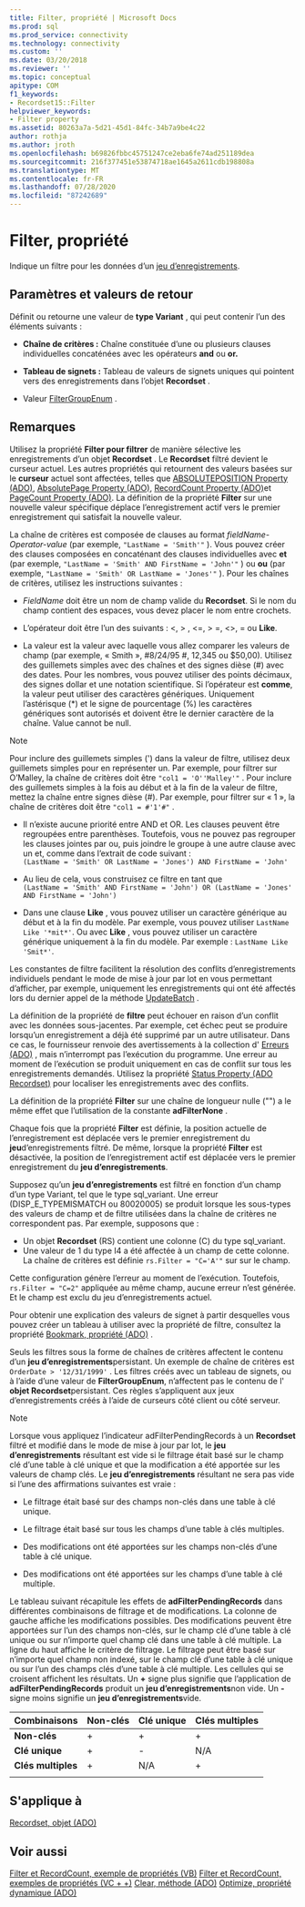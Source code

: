 ```yaml
---
title: Filter, propriété | Microsoft Docs
ms.prod: sql
ms.prod_service: connectivity
ms.technology: connectivity
ms.custom: ''
ms.date: 03/20/2018
ms.reviewer: ''
ms.topic: conceptual
apitype: COM
f1_keywords:
- Recordset15::Filter
helpviewer_keywords:
- Filter property
ms.assetid: 80263a7a-5d21-45d1-84fc-34b7a9be4c22
author: rothja
ms.author: jroth
ms.openlocfilehash: b69826fbbc45751247ce2eba6fe74ad251189dea
ms.sourcegitcommit: 216f377451e53874718ae1645a2611cdb198808a
ms.translationtype: MT
ms.contentlocale: fr-FR
ms.lasthandoff: 07/28/2020
ms.locfileid: "87242689"
---
```

# <a name="filter-property"></a>Filter, propriété
Indique un filtre pour les données d’un [jeu d’enregistrements](../../../ado/reference/ado-api/recordset-object-ado.md).  
  
## <a name="settings-and-return-values"></a>Paramètres et valeurs de retour

Définit ou retourne une valeur de **type Variant** , qui peut contenir l’un des éléments suivants :  
  
-   **Chaîne de critères :** Chaîne constituée d’une ou plusieurs clauses individuelles concaténées avec les opérateurs **and** ou **or.**  
  
-   **Tableau de signets :** Tableau de valeurs de signets uniques qui pointent vers des enregistrements dans l’objet **Recordset** .  
  
-   Valeur [FilterGroupEnum](../../../ado/reference/ado-api/filtergroupenum.md) .  
  
## <a name="remarks"></a>Remarques

Utilisez la propriété **Filter pour filtrer** de manière sélective les enregistrements d’un objet **Recordset** . Le **Recordset** filtré devient le curseur actuel. Les autres propriétés qui retournent des valeurs basées sur le **curseur** actuel sont affectées, telles que [ABSOLUTEPOSITION Property (ADO)](../../../ado/reference/ado-api/absoluteposition-property-ado.md), [AbsolutePage Property (ADO)](../../../ado/reference/ado-api/absolutepage-property-ado.md), [RecordCount Property (ADO)](../../../ado/reference/ado-api/recordcount-property-ado.md)et [PageCount Property (ADO)](../../../ado/reference/ado-api/pagecount-property-ado.md). La définition de la propriété **Filter** sur une nouvelle valeur spécifique déplace l’enregistrement actif vers le premier enregistrement qui satisfait la nouvelle valeur.
  
La chaîne de critères est composée de clauses au format *fieldName-Operator-value* (par exemple, `"LastName = 'Smith'"` ). Vous pouvez créer des clauses composées en concaténant des clauses individuelles avec **et** (par exemple, `"LastName = 'Smith' AND FirstName = 'John'"` ) ou **ou** (par exemple, `"LastName = 'Smith' OR LastName = 'Jones'"` ). Pour les chaînes de critères, utilisez les instructions suivantes :

-   *FieldName* doit être un nom de champ valide du **Recordset**. Si le nom du champ contient des espaces, vous devez placer le nom entre crochets.  
  
-   L’opérateur doit être l’un des suivants : \<, > , \<=, > =,  <>, = ou **Like**.  
  
-   La valeur est la valeur avec laquelle vous allez comparer les valeurs de champ (par exemple, « Smith », #8/24/95 #, 12,345 ou $50,00). Utilisez des guillemets simples avec des chaînes et des signes dièse (#) avec des dates. Pour les nombres, vous pouvez utiliser des points décimaux, des signes dollar et une notation scientifique. Si l’opérateur est **comme**, la valeur peut utiliser des caractères génériques. Uniquement l’astérisque (*) et le signe de pourcentage (%) les caractères génériques sont autorisés et doivent être le dernier caractère de la chaîne. Value cannot be null.  
  
> [!NOTE]
>  Pour inclure des guillemets simples (') dans la valeur de filtre, utilisez deux guillemets simples pour en représenter un. Par exemple, pour filtrer sur O’Malley, la chaîne de critères doit être `"col1 = 'O''Malley'"` . Pour inclure des guillemets simples à la fois au début et à la fin de la valeur de filtre, mettez la chaîne entre signes dièse (#). Par exemple, pour filtrer sur « 1 », la chaîne de critères doit être `"col1 = #'1'#"` .  
  
-   Il n’existe aucune priorité entre AND et OR. Les clauses peuvent être regroupées entre parenthèses. Toutefois, vous ne pouvez pas regrouper les clauses jointes par ou, puis joindre le groupe à une autre clause avec un et, comme dans l’extrait de code suivant :  
 `(LastName = 'Smith' OR LastName = 'Jones') AND FirstName = 'John'`  
  
-   Au lieu de cela, vous construisez ce filtre en tant que  
 `(LastName = 'Smith' AND FirstName = 'John') OR (LastName = 'Jones' AND FirstName = 'John')`  
  
-   Dans une clause **Like** , vous pouvez utiliser un caractère générique au début et à la fin du modèle. Par exemple, vous pouvez utiliser `LastName Like '*mit*'`. Ou avec **Like** , vous pouvez utiliser un caractère générique uniquement à la fin du modèle. Par exemple : `LastName Like 'Smit*'`.  
  
 Les constantes de filtre facilitent la résolution des conflits d’enregistrements individuels pendant le mode de mise à jour par lot en vous permettant d’afficher, par exemple, uniquement les enregistrements qui ont été affectés lors du dernier appel de la méthode [UpdateBatch](../../../ado/reference/ado-api/updatebatch-method.md) .  
  
La définition de la propriété de **filtre** peut échouer en raison d’un conflit avec les données sous-jacentes. Par exemple, cet échec peut se produire lorsqu’un enregistrement a déjà été supprimé par un autre utilisateur. Dans ce cas, le fournisseur renvoie des avertissements à la collection d' [Erreurs (ADO)](../../../ado/reference/ado-api/errors-collection-ado.md) , mais n’interrompt pas l’exécution du programme. Une erreur au moment de l’exécution se produit uniquement en cas de conflit sur tous les enregistrements demandés. Utilisez la propriété [Status Property (ADO Recordset)](../../../ado/reference/ado-api/status-property-ado-recordset.md) pour localiser les enregistrements avec des conflits.  
  
La définition de la propriété **Filter** sur une chaîne de longueur nulle ("") a le même effet que l’utilisation de la constante **adFilterNone** .
  
Chaque fois que la propriété **Filter** est définie, la position actuelle de l’enregistrement est déplacée vers le premier enregistrement du **jeu**d’enregistrements filtré. De même, lorsque la propriété **Filter** est désactivée, la position de l’enregistrement actif est déplacée vers le premier enregistrement du **jeu d’enregistrements**.

Supposez qu’un **jeu d’enregistrements** est filtré en fonction d’un champ d’un type Variant, tel que le type sql_variant. Une erreur (DISP_E_TYPEMISMATCH ou 80020005) se produit lorsque les sous-types des valeurs de champ et de filtre utilisées dans la chaîne de critères ne correspondent pas. Par exemple, supposons que :

- Un objet **Recordset** (RS) contient une colonne (C) du type sql_variant.
- Une valeur de 1 du type I4 a été affectée à un champ de cette colonne. La chaîne de critères est définie `rs.Filter = "C='A'"` sur sur le champ.

Cette configuration génère l’erreur au moment de l’exécution. Toutefois, `rs.Filter = "C=2"` appliquée au même champ, aucune erreur n’est générée. Et le champ est exclu du jeu d’enregistrements actuel.

Pour obtenir une explication des valeurs de signet à partir desquelles vous pouvez créer un tableau à utiliser avec la propriété de filtre, consultez la propriété [Bookmark, propriété (ADO)](../../../ado/reference/ado-api/bookmark-property-ado.md) .

Seuls les filtres sous la forme de chaînes de critères affectent le contenu d’un **jeu d’enregistrements**persistant. Un exemple de chaîne de critères est `OrderDate > '12/31/1999'` . Les filtres créés avec un tableau de signets, ou à l’aide d’une valeur de **FilterGroupEnum**, n’affectent pas le contenu de l' **objet Recordset**persistant. Ces règles s’appliquent aux jeux d’enregistrements créés à l’aide de curseurs côté client ou côté serveur.
  
> [!NOTE]
>  Lorsque vous appliquez l’indicateur adFilterPendingRecords à un **Recordset** filtré et modifié dans le mode de mise à jour par lot, le **jeu d’enregistrements** résultant est vide si le filtrage était basé sur le champ clé d’une table à clé unique et que la modification a été apportée sur les valeurs de champ clés. Le **jeu d’enregistrements** résultant ne sera pas vide si l’une des affirmations suivantes est vraie :  
  
-   Le filtrage était basé sur des champs non-clés dans une table à clé unique.  
  
-   Le filtrage était basé sur tous les champs d’une table à clés multiples.  
  
-   Des modifications ont été apportées sur les champs non-clés d’une table à clé unique.  
  
-   Des modifications ont été apportées sur les champs d’une table à clé multiple.  
  
Le tableau suivant récapitule les effets de **adFilterPendingRecords** dans différentes combinaisons de filtrage et de modifications. La colonne de gauche affiche les modifications possibles. Des modifications peuvent être apportées sur l’un des champs non-clés, sur le champ clé d’une table à clé unique ou sur n’importe quel champ clé dans une table à clé multiple. La ligne du haut affiche le critère de filtrage. Le filtrage peut être basé sur n’importe quel champ non indexé, sur le champ clé d’une table à clé unique ou sur l’un des champs clés d’une table à clé multiple. Les cellules qui se croisent affichent les résultats. Un **+** signe plus signifie que l’application de **adFilterPendingRecords** produit un **jeu d’enregistrements**non vide. Un **-** signe moins signifie un **jeu d’enregistrements**vide.  
  
|Combinaisons|Non-clés|Clé unique|Clés multiples|
|-|--------------|----------------|-------------------|
|**Non-clés**|+|+|+|
|**Clé unique**|+|-|N/A|
|**Clés multiples**|+|N/A|+|
|||||
  
## <a name="applies-to"></a>S'applique à

[Recordset, objet (ADO)](../../../ado/reference/ado-api/recordset-object-ado.md)  
  
## <a name="see-also"></a>Voir aussi

[Filter et RecordCount, exemple de propriétés (VB)](../../../ado/reference/ado-api/filter-and-recordcount-properties-example-vb.md) 
 [Filter et RecordCount, exemples de propriétés (VC + +)](../../../ado/reference/ado-api/filter-and-recordcount-properties-example-vc.md) 
 [Clear, méthode (ADO)](../../../ado/reference/ado-api/clear-method-ado.md) 
 [Optimize, propriété dynamique (ADO)](../../../ado/reference/ado-api/optimize-property-dynamic-ado.md)
